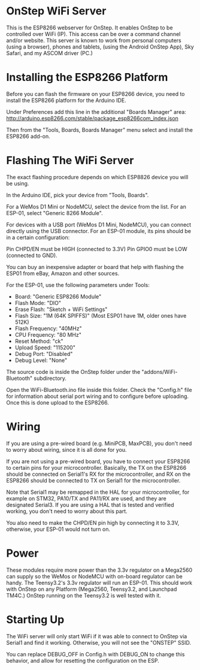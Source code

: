 # OnStep WiFi Server
This is the ESP8266 webserver for OnStep.
It enables OnStep to be controlled over WiFi (IP). This access can be over a command channel
and/or website.
This server is known to work from personal computers (using a browser), phones and tablets,
(using the Android OnStep App), Sky Safari, and my ASCOM driver (PC.)

# Installing the ESP8266 Platform
Before you can flash the firmware on your ESP8266 device, you need to install the ESP8266
platform for the Arduino IDE.

Under Preferences add this line in the additional "Boards Manager" area:
  http://arduino.esp8266.com/stable/package_esp8266com_index.json

Then from the "Tools, Boards, Boards Manager" menu select and install the ESP8266 add-on.

# Flashing The WiFi Server
The exact flashing procedure depends on which ESP8826 device you will be using.

In the Arduino IDE, pick your device from "Tools, Boards". 

For a WeMos D1 Mini or NodeMCU, select the device from the list.
For an ESP-01, select "Generic 8266 Module".

For devices with a USB port (WeMos D1 Mini, NodeMCU), you can connect directly using the USB connector.
For an ESP-01 module, its pins should be in a certain configuration:

Pin CHPD/EN must be HIGH (connected to 3.3V)
Pin GPIO0 must be LOW (connected to GND).

You can buy an inexpensive adapter or board that help with flashing the ESP01 from eBay, Amazon and other sources.

For the ESP-01, use the following parameters under Tools:

- Board: "Generic ESP8266 Module"
- Flash Mode: "DIO"
- Erase Flash: "Sketch + WiFi Settings"
- Flash Size: "1M (64K SPIFFS)" (Most ESP01 have 1M, older ones have 512K)
- Flash Frequency: "40MHz"
- CPU Frequency: "80 MHz"
- Reset Method: "ck"
- Upload Speed: "115200"
- Debug Port: "Disabled"
- Debug Level: "None"

The source code is inside the OnStep folder under the "addons/WiFi-Bluetooth" subdirectory.

Open the WiFi-Bluetooth.ino file inside this folder. Check the "Config.h" file for information
about serial port wiring and to configure before uploading.  Once this is done upload to the ESP8266.

# Wiring
If you are using a pre-wired board (e.g. MiniPCB, MaxPCB), you don't need to worry about wiring, since
it is all done for you.

If you are not using a pre-wired board, you have to connect your ESP8266 to certain pins for your
microcontroller.  Basically, the TX on the ESP8266 should be connected on Serial1's RX for the
microcontroller, and RX on the ESP8266 should be connected to TX on Serial1 for the microcontroller.

Note that Serial1 may be remapped in the HAL for your microcontroller, for example on STM32, PA10/TX
and PA11/RX are used, and they are designated Serial3. If you are using a HAL that is tested and
verified working, you don't need to worry about this part. 

You also need to make the CHPD/EN pin high by connecting it to 3.3V, otherwise, your ESP-01 would
not turn on. 

# Power
These modules require more power than the 3.3v regulator on a Mega2560 can supply so the WeMos or
NodeMCU with on-board regulator can be handy.  The Teensy3.2's 3.3v regulator will run an ESP-01.
This should work with OnStep on any Platform (Mega2560, Teensy3.2, and Launchpad TM4C.)  OnStep running
on the Teensy3.2 is well tested with it.

# Starting Up
The WiFi server will only start WiFi if it was able to connect to OnStep via Serial1 and find it working.
Otherwise, you will not see the "ONSTEP" SSID.

You can replace DEBUG_OFF in Config.h with DEBUG_ON to change this behavior, and allow for resetting
the configuration on the ESP.

